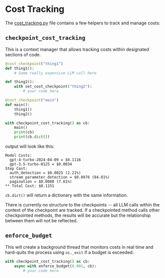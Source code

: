 # Cost Tracking

The [cost_tracking.py](./cost_tracking.py) file contains a few helpers to track and manage costs:

## `checkpoint_cost_tracking`

This is a context manager that allows tracking costs within designated sections of code.

```python
@cost_checkpoint("thing1")
def thing1():
    # Some really expensive LLM call here

def thing2():
    with set_cost_checkpoint("thing2"):
        # your code here

@cost_checkpoint("main")
def main():
    thing1()
    thing2()

with checkpoint_cost_tracking() as cb:
    main()
    print(cb)
    print(cb.dict())
```

output will look like this:

```
Model Costs:
  gpt-4-turbo-2024-04-09 = $0.1116
  gpt-3.5-turbo-0125 = $0.0034
Step Cost:
  auth_detection = $0.0025 (2.21%)
  stream_parameter_detection = $0.0976 (84.81%)
  pagination = $0.0088 (7.61%)
** Total Cost: $0.1151
```

`cb.dict()` will return a dictionary with the same information.

There is currently no structure to the checkpoints -- all LLM calls within the context of the checkpoint are tracked. If a checkpointed method calls other checkpointed methods, the results will be accurate but the relationship between them will not be reflected.

## `enforce_budget`

This will create a background thread that monitors costs in real time and hard-quits the process using `os._exit` if a budget is exceeded:

```python
with checkpoint_cost_tracking() as cb:
    async with enforce_budget(0.001, cb):
        # your code here
```